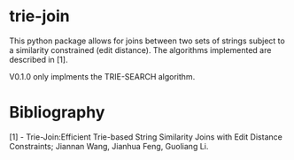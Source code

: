 trie-join
=========

This python package allows for joins between two sets of strings subject to a similarity constrained (edit distance). The algorithms implemented are described in [1].

V0.1.0 only implments the TRIE-SEARCH algorithm.


Bibliography
============
[1] - Trie-Join:Efficient Trie-based String Similarity Joins with Edit Distance Constraints; Jiannan Wang, Jianhua Feng, Guoliang Li.
